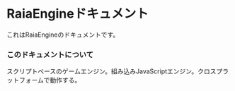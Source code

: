 # RaiaEngineドキュメント

これはRaiaEngineのドキュメントです。

### このドキュメントについて

スクリプトベースのゲームエンジン。組み込みJavaScriptエンジン。クロスプラットフォームで動作する。
